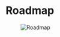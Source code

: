 # Roadmap

<figure><img src="../.gitbook/assets/roadmap.png" alt="Roadmap"><figcaption></figcaption></figure>
